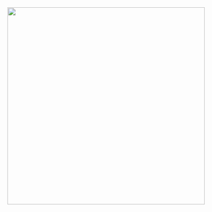 <img src="https://github.com/Samipuu/ot-harjoitustyo/tree/master/dokumentaatio/kuvat/luokka_pakkauskaavio.png" width=445>
